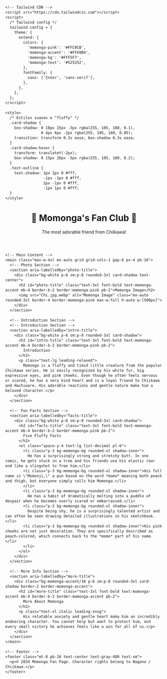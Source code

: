 <!doctype html>
<html lang="en">
  <head>
    <meta charset="utf-8" />
    <meta name="viewport" content="width=device-width, initial-scale=1" />
    <title>Momonga's Fluffy Fan Page</title>

    <!-- Tailwind CDN -->
    <script src="https://cdn.tailwindcss.com"></script>
    <script>
      /* Tailwind config */
      tailwind.config = {
        theme: {
          extend: {
            colors: {
              'momonga-pink': '#FFC0CB',
              'momonga-accent': '#FF69B4',
              'momonga-bg': '#FFF5F7',
              'momonga-text': '#525252',
            },
            fontFamily: {
              sans: ['Inter', 'sans-serif'],
            },
          },
        },
      };
    </script>

    <style>
      /* Estilos suaves e "fluffy" */
      .card-shadow {
        box-shadow: 0 10px 15px -3px rgba(255, 105, 180, 0.1),
                    0 4px 6px -2px rgba(255, 105, 180, 0.05);
        transition: transform 0.3s ease, box-shadow 0.3s ease;
      }
      .card-shadow:hover {
        transform: translateY(-2px);
        box-shadow: 0 15px 20px -5px rgba(255, 105, 180, 0.2);
      }
      .text-outline {
        text-shadow: 1px 1px 0 #fff,
                     -1px -1px 0 #fff,
                     1px -1px 0 #fff,
                     -1px 1px 0 #fff;
      }
    </style>
  </head>
  <body class="min-h-screen bg-momonga-bg/60 font-sans text-momonga-text antialiased">
    <!-- Header & Title -->
    <header class="text-center mb-12 pt-10">
      <div class="inline-block bg-white/80 backdrop-blur-sm p-4 rounded-3xl card-shadow border-4 border-momonga-pink">
        <h1 class="text-4xl sm:text-6xl font-extrabold text-momonga-accent tracking-tight text-outline">
          🌸 Momonga's Fan Club 🌸
        </h1>
        <p class="mt-2 text-lg text-gray-600 font-medium">
          The most adorable friend from Chiikawa!
        </p>
      </div>
    </header>

    <!-- Main Content -->
    <main class="max-w-4xl mx-auto grid grid-cols-1 gap-8 px-4 pb-16">
      <!-- Photo Section -->
      <section aria-labelledby="photo-title">
        <div class="bg-white p-6 sm:p-8 rounded-3xl card-shadow text-center">
          <h2 id="photo-title" class="text-3xl font-bold text-momonga-accent mb-4 border-b-2 border-momonga-pink pb-2">Momonga Image</h2>
          <img src="Chi.jpg.webp" alt="Momonga Image" class="mx-auto rounded-3xl border-4 border-momonga-pink max-w-full h-auto w-[500px]">
        </div>
      </section>

      <!-- Introduction Section -->
      <!-- Introduction Section -->
      <section aria-labelledby="intro-title">
        <div class="bg-white p-6 sm:p-8 rounded-3xl card-shadow">
          <h2 id="intro-title" class="text-3xl font-bold text-momonga-accent mb-4 border-b-2 border-momonga-pink pb-2">
            Introduction
          </h2>
          <p class="text-lg leading-relaxed">
            Momonga is a fluffy and timid little creature from the popular Chiikawa series. He is easily recognized by his white fur, big expressive eyes, and pink cheeks. Even though he often feels nervous or scared, he has a very kind heart and is a loyal friend to Chiikawa and Hachiware. His adorable reactions and gentle nature make him a beloved character.</p>
        </div>
      </section>

      <!-- Fun Facts Section -->
      <section aria-labelledby="facts-title">
        <div class="bg-white p-6 sm:p-8 rounded-3xl card-shadow">
          <h2 id="facts-title" class="text-3xl font-bold text-momonga-accent mb-4 border-b-2 border-momonga-pink pb-2">
            Five Fluffy Facts
          </h2>
          <ol class="space-y-4 text-lg list-decimal pl-6">
            <li class="p-3 bg-momonga-bg rounded-xl shadow-inner">
              He has a surprisingly strong and stretchy butt. In one comic, he gets stuck in a tree and his friends use his elastic rear end like a slingshot to free him.</li>
            <li class="p-3 bg-momonga-bg rounded-xl shadow-inner">His full name is \"Momonji,\" a pun based on the word *momo* meaning both peach and thigh, but everyone simply calls him Momonga.</li>
            </li>
            <li class="p-3 bg-momonga-bg rounded-xl shadow-inner">
              He has a habit of dramatically melting into a puddle of despair when he becomes overly scared or embarrassed.</li>
            <li class="p-3 bg-momonga-bg rounded-xl shadow-inner">
              Despite being shy, he is a surprisingly talented artist and can often be seen drawing detailed illustrations in his sketchbook.</li>
            <li class="p-3 bg-momonga-bg rounded-xl shadow-inner">His pink cheeks are not just decoration. They are specifically described as peach-colored, which connects back to the *momo* part of his name.</li>
            </li>
          </ol>
        </div>
      </section>

      <!-- More Info Section -->
      <section aria-labelledby="more-title">
        <div class="bg-momonga-accent/10 p-6 sm:p-8 rounded-3xl card-shadow border-2 border-momonga-accent">
          <h2 id="more-title" class="text-3xl font-bold text-momonga-accent mb-4 border-b-2 border-momonga-accent pb-2">
            More About Momonga
          </h2>
          <p class="text-xl italic leading-snug">
            His relatable anxiety and gentle heart make him an incredibly endearing character. You cannot help but want to protect him, and every small victory he achieves feels like a win for all of us.</p>
        </div>
      </section>
    </main>

    <!-- Footer -->
    <footer class="mt-8 pb-10 text-center text-gray-400 text-sm">
      <p>© 2024 Momonga Fan Page. Character rights belong to Nagano / Chiikawa.</p>
    </footer>
  </body>
</html>
